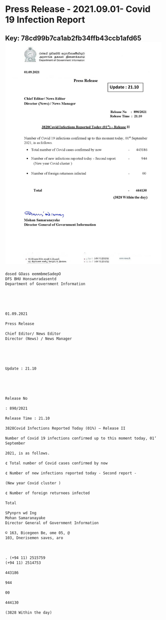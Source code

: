# Press Release - 2021.09.01- Covid 19 Infection Report 
Key: 78cd99b7ca1ab2fb34ffb43ccb1afd65 
![img](img/78cd99b7ca1ab2fb34ffb43ccb1afd65.jpg)
---
```
dosed GOass eemmbmeSadepO
DFS BHU Honswnradasentd
Department of Government Information

 

 

01.09.2021

Press Release

Chief Editor/ News Editor
Director (News) / News Manager

 

 

Update : 21.10

 

 

Release No

: 890/2021

Release Time : 21.10

3828Covid Infections Reported Today (01%) — Release II

Number of Covid 19 infections confirmed up to this moment today, 01‘ September

2021, is as follows.

¢ Total number of Covid cases confirmed by now

¢ Number of new infections reported today - Second report -

(New year Covid cluster )

¢ Number of foreign returnees infected

Total

SPynprn wd Ing
Mohan Samaranayake
Director General of Government Information

© 163, Bicegeen Be, ome 05, @
103, Dnerisemen saves, aro

 

. (+94 11) 2515759
(+94 11) 2514753

443186

944

00

444130

(3828 Within the day)

```
